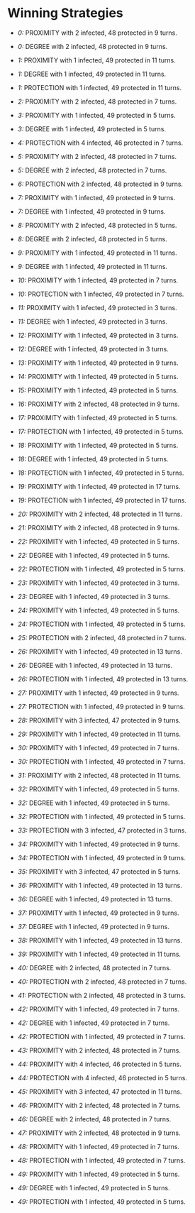 # Winning Strategies

* _0:_ PROXIMITY with 2 infected, 48 protected in 9 turns.


* _0:_ DEGREE with 2 infected, 48 protected in 9 turns.


* _1:_ PROXIMITY with 1 infected, 49 protected in 11 turns.


* _1:_ DEGREE with 1 infected, 49 protected in 11 turns.


* _1:_ PROTECTION with 1 infected, 49 protected in 11 turns.


* _2:_ PROXIMITY with 2 infected, 48 protected in 7 turns.


* _3:_ PROXIMITY with 1 infected, 49 protected in 5 turns.


* _3:_ DEGREE with 1 infected, 49 protected in 5 turns.


* _4:_ PROTECTION with 4 infected, 46 protected in 7 turns.


* _5:_ PROXIMITY with 2 infected, 48 protected in 7 turns.


* _5:_ DEGREE with 2 infected, 48 protected in 7 turns.


* _6:_ PROTECTION with 2 infected, 48 protected in 9 turns.


* _7:_ PROXIMITY with 1 infected, 49 protected in 9 turns.


* _7:_ DEGREE with 1 infected, 49 protected in 9 turns.


* _8:_ PROXIMITY with 2 infected, 48 protected in 5 turns.


* _8:_ DEGREE with 2 infected, 48 protected in 5 turns.


* _9:_ PROXIMITY with 1 infected, 49 protected in 11 turns.


* _9:_ DEGREE with 1 infected, 49 protected in 11 turns.


* _10:_ PROXIMITY with 1 infected, 49 protected in 7 turns.


* _10:_ PROTECTION with 1 infected, 49 protected in 7 turns.


* _11:_ PROXIMITY with 1 infected, 49 protected in 3 turns.


* _11:_ DEGREE with 1 infected, 49 protected in 3 turns.


* _12:_ PROXIMITY with 1 infected, 49 protected in 3 turns.


* _12:_ DEGREE with 1 infected, 49 protected in 3 turns.


* _13:_ PROXIMITY with 1 infected, 49 protected in 9 turns.


* _14:_ PROXIMITY with 1 infected, 49 protected in 5 turns.


* _15:_ PROXIMITY with 1 infected, 49 protected in 5 turns.


* _16:_ PROXIMITY with 2 infected, 48 protected in 9 turns.


* _17:_ PROXIMITY with 1 infected, 49 protected in 5 turns.


* _17:_ PROTECTION with 1 infected, 49 protected in 5 turns.


* _18:_ PROXIMITY with 1 infected, 49 protected in 5 turns.


* _18:_ DEGREE with 1 infected, 49 protected in 5 turns.


* _18:_ PROTECTION with 1 infected, 49 protected in 5 turns.


* _19:_ PROXIMITY with 1 infected, 49 protected in 17 turns.


* _19:_ PROTECTION with 1 infected, 49 protected in 17 turns.


* _20:_ PROXIMITY with 2 infected, 48 protected in 11 turns.


* _21:_ PROXIMITY with 2 infected, 48 protected in 9 turns.


* _22:_ PROXIMITY with 1 infected, 49 protected in 5 turns.


* _22:_ DEGREE with 1 infected, 49 protected in 5 turns.


* _22:_ PROTECTION with 1 infected, 49 protected in 5 turns.


* _23:_ PROXIMITY with 1 infected, 49 protected in 3 turns.


* _23:_ DEGREE with 1 infected, 49 protected in 3 turns.


* _24:_ PROXIMITY with 1 infected, 49 protected in 5 turns.


* _24:_ PROTECTION with 1 infected, 49 protected in 5 turns.


* _25:_ PROTECTION with 2 infected, 48 protected in 7 turns.


* _26:_ PROXIMITY with 1 infected, 49 protected in 13 turns.


* _26:_ DEGREE with 1 infected, 49 protected in 13 turns.


* _26:_ PROTECTION with 1 infected, 49 protected in 13 turns.


* _27:_ PROXIMITY with 1 infected, 49 protected in 9 turns.


* _27:_ PROTECTION with 1 infected, 49 protected in 9 turns.


* _28:_ PROXIMITY with 3 infected, 47 protected in 9 turns.


* _29:_ PROXIMITY with 1 infected, 49 protected in 11 turns.


* _30:_ PROXIMITY with 1 infected, 49 protected in 7 turns.


* _30:_ PROTECTION with 1 infected, 49 protected in 7 turns.


* _31:_ PROXIMITY with 2 infected, 48 protected in 11 turns.


* _32:_ PROXIMITY with 1 infected, 49 protected in 5 turns.


* _32:_ DEGREE with 1 infected, 49 protected in 5 turns.


* _32:_ PROTECTION with 1 infected, 49 protected in 5 turns.


* _33:_ PROTECTION with 3 infected, 47 protected in 3 turns.


* _34:_ PROXIMITY with 1 infected, 49 protected in 9 turns.


* _34:_ PROTECTION with 1 infected, 49 protected in 9 turns.


* _35:_ PROXIMITY with 3 infected, 47 protected in 5 turns.


* _36:_ PROXIMITY with 1 infected, 49 protected in 13 turns.


* _36:_ DEGREE with 1 infected, 49 protected in 13 turns.


* _37:_ PROXIMITY with 1 infected, 49 protected in 9 turns.


* _37:_ DEGREE with 1 infected, 49 protected in 9 turns.


* _38:_ PROXIMITY with 1 infected, 49 protected in 13 turns.


* _39:_ PROXIMITY with 1 infected, 49 protected in 11 turns.


* _40:_ DEGREE with 2 infected, 48 protected in 7 turns.


* _40:_ PROTECTION with 2 infected, 48 protected in 7 turns.


* _41:_ PROTECTION with 2 infected, 48 protected in 3 turns.


* _42:_ PROXIMITY with 1 infected, 49 protected in 7 turns.


* _42:_ DEGREE with 1 infected, 49 protected in 7 turns.


* _42:_ PROTECTION with 1 infected, 49 protected in 7 turns.


* _43:_ PROXIMITY with 2 infected, 48 protected in 7 turns.


* _44:_ PROXIMITY with 4 infected, 46 protected in 5 turns.


* _44:_ PROTECTION with 4 infected, 46 protected in 5 turns.


* _45:_ PROXIMITY with 3 infected, 47 protected in 11 turns.


* _46:_ PROXIMITY with 2 infected, 48 protected in 7 turns.


* _46:_ DEGREE with 2 infected, 48 protected in 7 turns.


* _47:_ PROXIMITY with 2 infected, 48 protected in 9 turns.


* _48:_ PROXIMITY with 1 infected, 49 protected in 7 turns.


* _48:_ PROTECTION with 1 infected, 49 protected in 7 turns.


* _49:_ PROXIMITY with 1 infected, 49 protected in 5 turns.


* _49:_ DEGREE with 1 infected, 49 protected in 5 turns.


* _49:_ PROTECTION with 1 infected, 49 protected in 5 turns.



